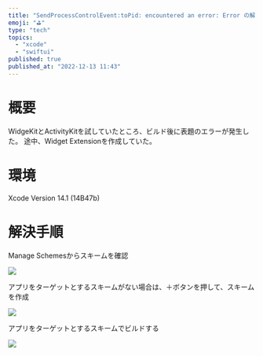 ```yaml
---
title: "SendProcessControlEvent:toPid: encountered an error: Error の解決"
emoji: "⛳"
type: "tech"
topics:
  - "xcode"
  - "swiftui"
published: true
published_at: "2022-12-13 11:43"
---
```


# 概要

WidgeKitとActivityKitを試していたところ、ビルド後に表題のエラーが発生した。
途中、Widget Extensionを作成していた。

# 環境

Xcode Version 14.1 (14B47b)

# 解決手順

Manage Schemesからスキームを確認

![](https://storage.googleapis.com/zenn-user-upload/785abe3eec62-20221213.png)

アプリをターゲットとするスキームがない場合は、＋ボタンを押して、スキームを作成

![](https://storage.googleapis.com/zenn-user-upload/e992178a09ca-20221213.png)

アプリをターゲットとするスキームでビルドする

![](https://storage.googleapis.com/zenn-user-upload/13cab0b60ac8-20221213.png)